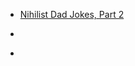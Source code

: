 
- [Nihilist Dad Jokes, Part 2](/2019/01/nihilist-dad-jokes-part-2/)

- [](/2012/02/c3qest7/)

- [](/2011/04/gw3c9/)
